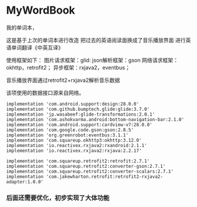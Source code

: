 # MyWordBook

我的单词本，

这是基于上次的单词本进行改造
把过去的英语阅读面换成了音乐播放界面
进行英语单词翻译《中英互译》



使用框架如下：
图片请求框架：glid:
json解析框架：gson
网络请求框架：okhttp，retrofit2；
异步框架：rxjava2，eventbus；

音乐播放界面通过retrofit2+rxjava2解析音乐数据

该项使用的数据接口源来自网络。

    implementation 'com.android.support:design:28.0.0'
    implementation 'com.github.bumptech.glide:glide:3.7.0'
    implementation 'jp.wasabeef:glide-transformations:2.0.1'
    implementation 'com.ashokvarma.android:bottom-navigation-bar:2.1.0'
    implementation 'com.android.support:cardview-v7:28.0.0'
    implementation 'com.google.code.gson:gson:2.8.5'
    implementation 'org.greenrobot:eventbus:3.1.1'
    implementation 'com.squareup.okhttp3:okhttp:3.12.0'
    implementation 'io.reactivex.rxjava2:rxandroid:2.1.1'
    implementation 'io.reactivex.rxjava2:rxjava:2.2.17'

    implementation 'com.squareup.retrofit2:retrofit:2.7.1'
    implementation 'com.squareup.retrofit2:converter-gson:2.7.1'
    implementation 'com.squareup.retrofit2:converter-scalars:2.7.1'
    implementation 'com.jakewharton.retrofit:retrofit2-rxjava2-adapter:1.0.0'

### 后面还需要优化，初步实现了大体功能
